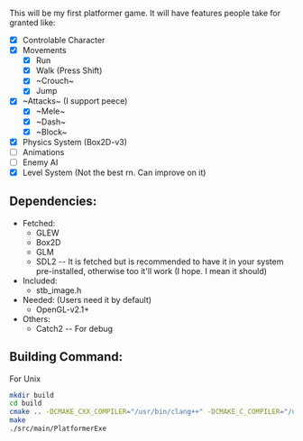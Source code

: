 This will be my first platformer game. It will have features people take for granted like:

- [x] Controlable Character
- [x] Movements
    - [x] Run
    - [x] Walk (Press Shift)
    - [x] ~Crouch~
    - [x] Jump
- [x] ~Attacks~ (I support peece)
    - [x] ~Mele~
    - [x] ~Dash~
    - [x] ~Block~
- [x] Physics System (Box2D-v3)
- [ ] Animations
- [ ] Enemy AI
- [x] Level System (Not the best rn. Can improve on it)

## Dependencies:

- Fetched:
    - GLEW
    - Box2D
    - GLM
    - SDL2 -- It is fetched but is recommended to have it in your system pre-installed, otherwise too it'll work (I hope. I mean it should)
- Included:
    - stb_image.h
- Needed: (Users need it by default)
    - OpenGL-v2.1+
- Others:
    - Catch2 -- For debug


## Building Command:

For Unix

```bash
mkdir build
cd build
cmake .. -DCMAKE_CXX_COMPILER="/usr/bin/clang++" -DCMAKE_C_COMPILER="/usr/bin/clang" -DCMAKE_CXX_FLAGS="-Wall -O3 -ffast-math" -DCMAKE_BUILD_TYPE=Release -DENABLE_TESTING="OFF"
make
./src/main/PlatformerExe
```

